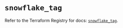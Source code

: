 # `snowflake_tag`

Refer to the Terraform Registry for docs: [`snowflake_tag`](https://registry.terraform.io/providers/snowflake-labs/snowflake/0.93.0/docs/resources/tag).
